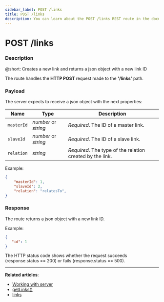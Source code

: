```yaml
---
sidebar_label: POST /links
title: POST /links
description: You can learn about the POST /links REST route in the documentation of the DHTMLX JavaScript Kanban library. Browse developer guides and API reference, try out code examples and live demos, and download a free 30-day evaluation version of DHTMLX Kanban.
---
```


# POST /links

### Description

@short: Creates a new link and returns a json object with a new link ID

The route handles the **HTTP POST** request made to the **'/links'** path.

### Payload

The server expects to receive a json object with the next properties:

| Name        | Type                   | Description |
| ----------- | ---------------------- | ----------- |
| `masterId`  |  *number* or *string*  | *Required*. The ID of a master link. |
| `slaveId`   |  *number* or *string*  | *Required*. The ID of a slave link. |
| `relation`  |  *string*              | *Required*. The type of the relation created by the link. |

Example:

~~~json
{
    "masterId": 1,
    "slaveId": 2,
    "relation": "relatesTo",
}
~~~

### Response

The route returns a json object with a new link ID.

Example:

~~~json
{ 
   "id": 1
}
~~~

The HTTP status code shows whether the request succeeds (response.status == 200) or fails (response.status == 500).

---

**Related articles**:
- [Working with server](guides/working_with_server.md)
- [getLinks()](api/provider/rest_methods/js_kanban_getlinks_method.md)
- [links](api/config/js_kanban_links_config.md)